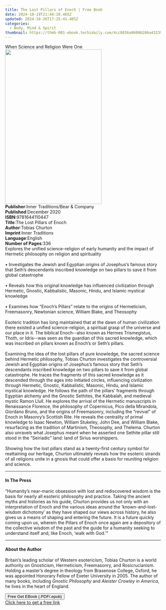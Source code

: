 ```yaml
---
title: The Lost Pillars of Enoch | Free Book
date: 2024-10-19T21:44:20.465Z
updated: 2024-10-26T17:25:41.405Z
categories:
  - Body, Mind & Spirit
thumbnail: https://thmb-001-ebook.techidaily.com/4cc8836a06006206a43239a48b0b5c2bbffaf3bf32d2c9a68259e174a699869d.jpg
---
```

<main id="book-container">
  <div class="flex flex-col">
    <div class="book-brief flex-1 py-6 px-4 sm:p-6 md:py-10 md:px-8">
      <!-- brief-->
      <div class="book-brief-main">When Science and Religion Were One</div>
    </div>
    <div
      class="book-meta-info flex-1 grid gap-4 col-start-1 col-end-3 row-start-1 sm:mb-6 sm:grid-cols-4 lg:gap-6 lg:col-start-2 lg:row-end-6 lg:row-span-6 lg:mb-0"
    >
      <div
        class="book-meta-info-left place-content-center mt-4 p-4 text-sm leading-6 col-start-2 col-span-2 dark:text-slate-400"
      >
        <img
          class="w-full h-500 object-cover rounded-lg sm:h-255 sm:col-span-2 lg:col-span-full"
          src="https://img-001-ebook.techidaily.com/5bf21ecfa34434fb29c5a782f5ea0649f5606eb8a06f2fee0996ba5df396d08b.jpg"
          alt=""
          width="312"
          height="500"
        />
      </div>
      <div
        class="book-meta-info-right mt-2 col-start-1 row-start-2 col-span-3 self-center"
      >
        <!-- meta data  -->
        <div class="flex flex-col px-4 md:px-8">
          <div class="flex-1">
            <strong>Publisher</strong>:<span class="px-2"
              >Inner Traditions/Bear &amp; Company</span
            >
          </div>
          <div class="flex-1">
            <strong>Published</strong>:<span class="px-2">December 2020</span>
          </div>
          <div class="flex-1">
            <strong>ISBN</strong>:<span class="px-2">9781644110447</span>
          </div>
          <div class="flex-1">
            <strong>Title</strong>:<span class="px-2"
              >The Lost Pillars of Enoch</span
            >
          </div>
          <div class="flex-1">
            <strong>Author</strong>:<span class="px-2">Tobias Churton</span>
          </div>
          <div class="flex-1">
            <strong>Imprint</strong>:<span class="px-2">Inner Traditions</span>
          </div>
          <div class="flex-1">
            <strong>Language</strong>:<span class="px-2">English</span>
          </div>
          <div class="flex-1">
            <strong>Number of Pages</strong>:<span class="px-2">336</span>
          </div>
        </div>
      </div>
    </div>
    <div class="book-description flex-1 py-6 px-4 sm:p-6 md:py-10 md:px-8">
      <div class="book-description-main">
        <div accordion-content="" id="description">
          Explores the unified science-religion of early humanity and the impact
          of Hermetic philosophy on religion and spirituality <br /><br />•
          Investigates the Jewish and Egyptian origins of Josephus’s famous
          story that Seth’s descendants inscribed knowledge on two pillars to
          save it from global catastrophe <br /><br />• Reveals how this
          original knowledge has influenced civilization through Hermetic,
          Gnostic, Kabbalistic, Masonic, Hindu, and Islamic mystical knowledge
          <br /><br />• Examines how “Enoch’s Pillars” relate to the origins of
          Hermeticism, Freemasonry, Newtonian science, William Blake, and
          Theosophy <br /><br />Esoteric tradition has long maintained that at
          the dawn of human civilization there existed a unified
          science-religion, a spiritual grasp of the universe and our place in
          it. The biblical Enoch--also known as Hermes Trismegistus, Thoth, or
          Idris--was seen as the guardian of this sacred knowledge, which was
          inscribed on pillars known as Enoch’s or Seth’s pillars.
          <br /><br />Examining the idea of the lost pillars of pure knowledge,
          the sacred science behind Hermetic philosophy, Tobias Churton
          investigates the controversial Jewish and Egyptian origins of
          Josephus’s famous story that Seth’s descendants inscribed knowledge on
          two pillars to save it from global catastrophe. He traces the
          fragments of this sacred knowledge as it descended through the ages
          into initiated circles, influencing civilization through Hermetic,
          Gnostic, Kabbalistic, Masonic, Hindu, and Islamic mystical knowledge.
          He follows the path of the pillars’ fragments through Egyptian alchemy
          and the Gnostic Sethites, the Kabbalah, and medieval mystic Ramon
          Llull. He explores the arrival of the Hermetic manuscripts in
          Renaissance Florence, the philosophy of Copernicus, Pico della
          Mirandola, Giordano Bruno, and the origins of Freemasonry, including
          the “revival” of Enoch in Masonry’s Scottish Rite. He reveals the
          centrality of primal knowledge to Isaac Newton, William Stukeley, John
          Dee, and William Blake, resurfacing as the tradition of Martinism,
          Theosophy, and Thelema. Churton also unravels what Josephus meant when
          he asserted one Sethite pillar still stood in the “Seiriadic” land:
          land of Sirius worshippers. <br /><br />Showing how the lost pillars
          stand as a twenty-first century symbol for reattaining our heritage,
          Churton ultimately reveals how the esoteric strands of all religions
          unite in a gnosis that could offer a basis for reuniting religion and
          science.
        </div>
        <div class="accordion-fader"></div>
      </div>
    </div>
    <div class="book-excerpts flex-1 py-6 px-4 sm:p-6 md:py-10 md:px-8">
      <!-- excerpts-->
      <div class="book-excerpts-main">
        <hr />
        <h4 class="placeholder placeholder-heading">
          <span>In The Press</span>
        </h4>
        <p>
          “Humanity’s near-manic obsession with lost and rediscovered wisdom is
          the basis for nearly all esoteric philosophy and practice. Taking the
          ancient myths and histories as his guide, Churton provides us not only
          with an interpretation of Enoch and the various ideas around the
          ‘known-and-lost-wisdom dichotomy’ as they have shaped our views across
          history, he also gives us a means of shaping and entering the future.
          It is a future quickly coming upon us, wherein the Pillars of Enoch
          once again are a depository of the collective wisdom of the past and
          the guide for a humanity seeking to understand itself and, like Enoch,
          ‘walk with God.’”
        </p>
      </div>
    </div>
    <div class="book-about-author flex-1 py-6 px-4 sm:p-6 md:py-10 md:px-8">
      <!-- about author-->
      <div class="book-main-author-main">
        <hr />
        <h4 class="placeholder placeholder-heading">
          <span>About the Author</span>
        </h4>
        <p>
          Britain’s leading scholar of Western esotericism, Tobias Churton is a
          world author­ity on Gnosticism, Hermeticism, Freemasonry, and
          Rosicrucianism. Holding a master’s degree in theology from Brasenose
          College, Oxford, he was appointed Honorary Fellow of Exeter University
          in 2005. The author of many books, including
          <i>Gnostic Philosophy</i> and <i>Aleister Crowley in America</i>, he
          lives in the heart of England.
        </p>
      </div>
    </div>
    <div class="book-free-get flex-1 py-6 px-4 sm:p-6 md:py-10 md:px-8">
      <button
        id="btn-free-get"
        class="bg-blue-500 hover:bg-blue-700 text-white font-bold py-2 px-4 rounded"
      >
        Free Get EBook (.PDF/.epub)
      </button>
      <div id="countdown-display" class="px-2 text-lg mt-2"></div>
      <a
        id="free-link"
        class="hidden bg-blue-500 hover:bg-blue-700 text-white font-bold py-2 px-4 rounded"
        href="https://www.ebooks.com/en-us/book/209983776/the-lost-pillars-of-enoch/tobias-churton/"
        target="_blank"
        >Click here to get a free link</a
      >
    </div>
    <script>
      let countdownTime = 0;
      let countdownInterval = null;
      document
        .getElementById('btn-free-get')
        .addEventListener('click', startCountdown);
      function startCountdown() {
        countdownTime = new Date().getTime() + 60000 * 3;
        countdownInterval = setInterval(updateCountdown, 1000);
        document.getElementById('btn-free-get').disabled = true;
        document
          .getElementById('btn-free-get')
          .classList.add('bg-gray-500', 'cursor-not-allowed');
      }
      function updateCountdown() {
        let currentTime = new Date().getTime();
        let timeLeft = countdownTime - currentTime;
        let secondsLeft = Math.floor(timeLeft / 1000);
        document.getElementById('countdown-display').innerHTML =
          `Remaining time: ${secondsLeft} seconds.`;
        if (secondsLeft <= 0) {
          clearInterval(countdownInterval);
          document.getElementById('btn-free-get').classList.add('hidden');
          document.getElementById('free-link').classList.remove('hidden');
          document.getElementById('countdown-display').innerHTML = '';
        }
      }
    </script>
  </div>
</main>

<ins class="adsbygoogle"
      style="display:block"
      data-ad-client="ca-pub-7571918770474297"
      data-ad-slot="8358498916"
      data-ad-format="auto"
      data-full-width-responsive="true"></ins>
    